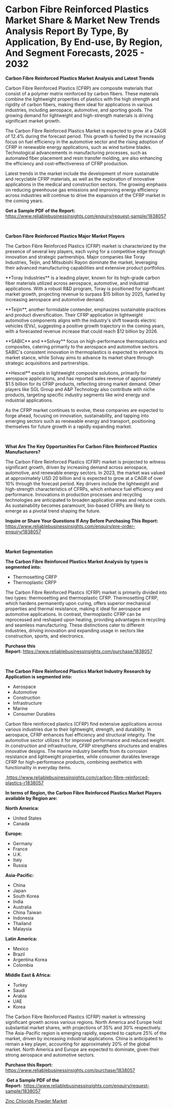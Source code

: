 <p><h1>Carbon Fibre Reinforced Plastics Market Share & Market New Trends Analysis Report By Type, By Application, By End-use, By Region, And Segment Forecasts, 2025 - 2032</h1></p><p><strong>Carbon Fibre Reinforced Plastics Market Analysis and Latest Trends</strong></p>
<p><p>Carbon Fibre Reinforced Plastics (CFRP) are composite materials that consist of a polymer matrix reinforced by carbon fibers. These materials combine the lightweight properties of plastics with the high strength and rigidity of carbon fibers, making them ideal for applications in various industries, including aerospace, automotive, and sporting goods. The growing demand for lightweight and high-strength materials is driving significant market growth.</p><p>The Carbon Fibre Reinforced Plastics Market is expected to grow at a CAGR of 12.4% during the forecast period. This growth is fueled by the increasing focus on fuel efficiency in the automotive sector and the rising adoption of CFRP in renewable energy applications, such as wind turbine blades. Technological advancements in manufacturing processes, such as automated fiber placement and resin transfer molding, are also enhancing the efficiency and cost-effectiveness of CFRP production.</p><p>Latest trends in the market include the development of more sustainable and recyclable CFRP materials, as well as the exploration of innovative applications in the medical and construction sectors. The growing emphasis on reducing greenhouse gas emissions and improving energy efficiency across industries will continue to drive the expansion of the CFRP market in the coming years.</p></p>
<p><strong>Get a Sample PDF of the Report:&nbsp;</strong> <a href="https://www.reliablebusinessinsights.com/enquiry/request-sample/1838057?utm_campaign=3128&utm_medium=2&utm_source=Github&utm_content=ia&utm_term=31032025&utm_id=carbon-fibre-reinforced-plastics">https://www.reliablebusinessinsights.com/enquiry/request-sample/1838057</a></p>
<p>&nbsp;</p>
<p><strong>Carbon Fibre Reinforced Plastics Major Market Players</strong></p>
<p><p>The Carbon Fibre Reinforced Plastics (CFRP) market is characterized by the presence of several key players, each vying for a competitive edge through innovation and strategic partnerships. Major companies like Toray Industries, Teijin, and Mitsubishi Rayon dominate the market, leveraging their advanced manufacturing capabilities and extensive product portfolios.</p><p>**Toray Industries** is a leading player, known for its high-grade carbon fiber materials utilized across aerospace, automotive, and industrial applications. With a robust R&D program, Toray is positioned for significant market growth, projecting revenue to surpass $15 billion by 2025, fueled by increasing aerospace and automotive demand.</p><p>**Teijin**, another formidable contender, emphasizes sustainable practices and product diversification. Their CFRP application in lightweight automotive components aligns with the industry's shift towards electric vehicles (EVs), suggesting a positive growth trajectory in the coming years, with a forecasted revenue increase that could reach $12 billion by 2026.</p><p>**SABIC** and **Solvay** focus on high-performance thermoplastics and composites, catering primarily to the aerospace and automotive sectors. SABIC's consistent innovation in thermoplastics is expected to enhance its market stance, while Solvay aims to advance its market share through strategic acquisitions and partnerships.</p><p>**Hexcel** excels in lightweight composite solutions, primarily for aerospace applications, and has reported sales revenue of approximately $1.5 billion for its CFRP products, reflecting strong market demand. Other players like SGL Group and A&P Technology also contribute with niche products, targeting specific industry segments like wind energy and industrial applications.</p><p>As the CFRP market continues to evolve, these companies are expected to forge ahead, focusing on innovation, sustainability, and tapping into emerging sectors such as renewable energy and transport, positioning themselves for future growth in a rapidly expanding market.</p></p>
<p>&nbsp;</p>
<p><strong>What Are The Key Opportunities For Carbon Fibre Reinforced Plastics Manufacturers?</strong></p>
<p><p>The Carbon Fibre Reinforced Plastics (CFRP) market is projected to witness significant growth, driven by increasing demand across aerospace, automotive, and renewable energy sectors. In 2023, the market was valued at approximately USD 20 billion and is expected to grow at a CAGR of over 10% through the forecast period. Key drivers include the lightweight and high-strength characteristics of CFRPs, which enhance fuel efficiency and performance. Innovations in production processes and recycling technologies are anticipated to broaden application areas and reduce costs. As sustainability becomes paramount, bio-based CFRPs are likely to emerge as a pivotal trend shaping the future.</p></p>
<p><strong>Inquire or Share Your Questions If Any Before Purchasing This Report:</strong> <a href="https://www.reliablebusinessinsights.com/enquiry/pre-order-enquiry/1838057?utm_campaign=3128&utm_medium=2&utm_source=Github&utm_content=ia&utm_term=31032025&utm_id=carbon-fibre-reinforced-plastics">https://www.reliablebusinessinsights.com/enquiry/pre-order-enquiry/1838057</a></p>
<p>&nbsp;</p>
<p><strong>Market Segmentation</strong></p>
<p><strong>The Carbon Fibre Reinforced Plastics Market Analysis by types is segmented into:</strong></p>
<p><ul><li>Thermosetting CRFP</li><li>Thermoplastic CRFP</li></ul></p>
<p><p>The Carbon Fibre Reinforced Plastics (CFRP) market is primarily divided into two types: thermosetting and thermoplastic CFRP. Thermosetting CFRP, which hardens permanently upon curing, offers superior mechanical properties and thermal resistance, making it ideal for aerospace and automotive applications. In contrast, thermoplastic CFRP can be reprocessed and reshaped upon heating, providing advantages in recycling and seamless manufacturing. These distinctions cater to different industries, driving innovation and expanding usage in sectors like construction, sports, and electronics.</p></p>
<p><strong>Purchase this Report:&nbsp;</strong><a href="https://www.reliablebusinessinsights.com/purchase/1838057?utm_campaign=3128&utm_medium=2&utm_source=Github&utm_content=ia&utm_term=31032025&utm_id=carbon-fibre-reinforced-plastics">https://www.reliablebusinessinsights.com/purchase/1838057</a></p>
<p>&nbsp;</p>
<p><strong>The Carbon Fibre Reinforced Plastics Market Industry Research by Application is segmented into:</strong></p>
<p><ul><li>Aerospace</li><li>Automotive</li><li>Construction</li><li>Infrastructure</li><li>Marine</li><li>Consumer Durables</li></ul></p>
<p><p>Carbon fibre reinforced plastics (CFRP) find extensive applications across various industries due to their lightweight, strength, and durability. In aerospace, CFRP enhances fuel efficiency and structural integrity. The automotive sector utilizes it for improved performance and reduced weight. In construction and infrastructure, CFRP strengthens structures and enables innovative designs. The marine industry benefits from its corrosion resistance and lightweight properties, while consumer durables leverage CFRP for high-performance products, combining aesthetics with functionality in everyday items.</p></p>
<p><a href="https://www.reliablebusinessinsights.com/carbon-fibre-reinforced-plastics-r1838057?utm_campaign=3128&utm_medium=2&utm_source=Github&utm_content=ia&utm_term=31032025&utm_id=carbon-fibre-reinforced-plastics">&nbsp;https://www.reliablebusinessinsights.com/carbon-fibre-reinforced-plastics-r1838057</a></p>
<p><strong>In terms of Region, the Carbon Fibre Reinforced Plastics Market Players available by Region are:</strong></p>
<p>
    <p> <strong> North America: </strong>
        <ul>
            <li>United States</li>
            <li>Canada</li>
        </ul>
        </p> 
    <p> <strong> Europe: </strong>
        <ul>
            <li>Germany</li>
            <li>France</li>
            <li>U.K.</li>
            <li>Italy</li>
            <li>Russia</li>
        </ul>
        </p> 
    <p> <strong> Asia-Pacific: </strong>
        <ul>
            <li>China</li>
            <li>Japan</li>
            <li>South Korea</li>
            <li>India</li>
            <li>Australia</li>
            <li>China Taiwan</li>
            <li>Indonesia</li>
            <li>Thailand</li>
            <li>Malaysia</li>
        </ul>
        </p> 
    <p> <strong> Latin America: </strong>
        <ul>
            <li>Mexico</li>
            <li>Brazil</li>
            <li>Argentina Korea</li>
            <li>Colombia</li>
        </ul>
        </p> 
    <p> <strong> Middle East & Africa: </strong>
        <ul>
            <li>Turkey</li>
            <li>Saudi</li>
            <li>Arabia</li>
            <li>UAE</li>
            <li>Korea</li>
        </ul>
    </p>
    </p>
<p><p>The Carbon Fibre Reinforced Plastics (CFRP) market is witnessing significant growth across various regions. North America and Europe hold substantial market shares, with projections of 35% and 30% respectively. The Asia-Pacific region is emerging rapidly, expected to capture 25% of the market, driven by increasing industrial applications. China is anticipated to remain a key player, accounting for approximately 20% of the global market. North America and Europe are expected to dominate, given their strong aerospace and automotive sectors.</p></p>
<p><strong>Purchase this Report: </strong><a href="https://www.reliablebusinessinsights.com/purchase/1838057?utm_campaign=3128&utm_medium=2&utm_source=Github&utm_content=ia&utm_term=31032025&utm_id=carbon-fibre-reinforced-plastics">https://www.reliablebusinessinsights.com/purchase/1838057</a></p>
<p>&nbsp;<strong>Get a Sample PDF of the Report:&nbsp;&nbsp;</strong><a href="https://www.reliablebusinessinsights.com/enquiry/request-sample/1838057?utm_campaign=3128&utm_medium=2&utm_source=Github&utm_content=ia&utm_term=31032025&utm_id=carbon-fibre-reinforced-plastics">https://www.reliablebusinessinsights.com/enquiry/request-sample/1838057</a></p>
<p><strong></strong></p>
<p><p><a href="https://github.com/shadnfamoza/Market-Research-Report-List-1/blob/main/zinc-chloride-powder-market.md?utm_campaign=3128&utm_medium=2&utm_source=Github&utm_content=ia&utm_term=31032025&utm_id=carbon-fibre-reinforced-plastics">Zinc Chloride Powder Market</a></p></p>